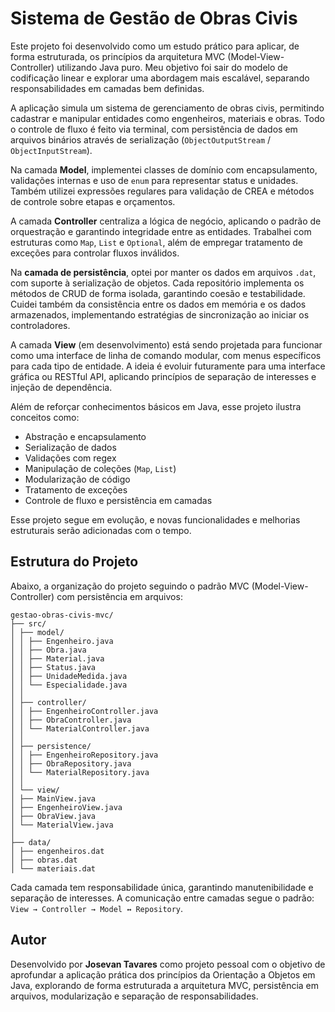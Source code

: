# Sistema de Gestão de Obras Civis

Este projeto foi desenvolvido como um estudo prático para aplicar, de forma estruturada, os princípios da arquitetura MVC (Model-View-Controller) utilizando Java puro. Meu objetivo foi sair do modelo de codificação linear e explorar uma abordagem mais escalável, separando responsabilidades em camadas bem definidas.

A aplicação simula um sistema de gerenciamento de obras civis, permitindo cadastrar e manipular entidades como engenheiros, materiais e obras. Todo o controle de fluxo é feito via terminal, com persistência de dados em arquivos binários através de serialização (`ObjectOutputStream` / `ObjectInputStream`).

Na camada **Model**, implementei classes de domínio com encapsulamento, validações internas e uso de `enum` para representar status e unidades. Também utilizei expressões regulares para validação de CREA e métodos de controle sobre etapas e orçamentos.

A camada **Controller** centraliza a lógica de negócio, aplicando o padrão de orquestração e garantindo integridade entre as entidades. Trabalhei com estruturas como `Map`, `List` e `Optional`, além de empregar tratamento de exceções para controlar fluxos inválidos.

Na **camada de persistência**, optei por manter os dados em arquivos `.dat`, com suporte à serialização de objetos. Cada repositório implementa os métodos de CRUD de forma isolada, garantindo coesão e testabilidade. Cuidei também da consistência entre os dados em memória e os dados armazenados, implementando estratégias de sincronização ao iniciar os controladores.

A camada **View** (em desenvolvimento) está sendo projetada para funcionar como uma interface de linha de comando modular, com menus específicos para cada tipo de entidade. A ideia é evoluir futuramente para uma interface gráfica ou RESTful API, aplicando princípios de separação de interesses e injeção de dependência.

Além de reforçar conhecimentos básicos em Java, esse projeto ilustra conceitos como:
- Abstração e encapsulamento
- Serialização de dados
- Validações com regex
- Manipulação de coleções (`Map`, `List`)
- Modularização de código
- Tratamento de exceções
- Controle de fluxo e persistência em camadas

Esse projeto segue em evolução, e novas funcionalidades e melhorias estruturais serão adicionadas com o tempo.

## Estrutura do Projeto

Abaixo, a organização do projeto seguindo o padrão MVC (Model-View-Controller) com persistência em arquivos:
```
gestao-obras-civis-mvc/
├── src/
│ ├── model/
│ │ ├── Engenheiro.java
│ │ ├── Obra.java
│ │ ├── Material.java
│ │ ├── Status.java
│ │ ├── UnidadeMedida.java
│ │ └── Especialidade.java
│ │
│ ├── controller/
│ │ ├── EngenheiroController.java
│ │ ├── ObraController.java
│ │ └── MaterialController.java
│ │
│ ├── persistence/
│ │ ├── EngenheiroRepository.java
│ │ ├── ObraRepository.java
│ │ └── MaterialRepository.java
│ │
│ └── view/
│ ├── MainView.java
│ ├── EngenheiroView.java
│ ├── ObraView.java
│ └── MaterialView.java
│
├── data/
│ ├── engenheiros.dat
│ ├── obras.dat
│ └── materiais.dat
```

Cada camada tem responsabilidade única, garantindo manutenibilidade e separação de interesses. A comunicação entre camadas segue o padrão: `View → Controller → Model ↔ Repository`.

## Autor

Desenvolvido por **Josevan Tavares** como projeto pessoal com o objetivo de aprofundar a aplicação prática dos princípios da Orientação a Objetos em Java, explorando de forma estruturada a arquitetura MVC, persistência em arquivos, modularização e separação de responsabilidades.
